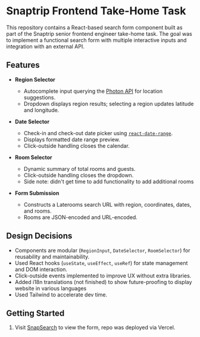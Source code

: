 # Snaptrip Frontend Take-Home Task

This repository contains a React-based search form component built as part of the Snaptrip senior frontend engineer take-home task. The goal was to implement a functional search form with multiple interactive inputs and integration with an external API.

## Features

- **Region Selector**
  - Autocomplete input querying the [Photon API](https://photon.komoot.io/) for location suggestions.
  - Dropdown displays region results; selecting a region updates latitude and longitude.

- **Date Selector**
  - Check-in and check-out date picker using [`react-date-range`](https://www.npmjs.com/package/react-date-range).
  - Displays formatted date range preview.
  - Click-outside handling closes the calendar.

- **Room Selector**
  - Dynamic summary of total rooms and guests.
  - Click-outside handling closes the dropdown.
  - Side note: didn't get time to add functionality to add additional rooms

- **Form Submission**
  - Constructs a Laterooms search URL with region, coordinates, dates, and rooms.
  - Rooms are JSON-encoded and URL-encoded.

## Design Decisions

- Components are modular (`RegionInput`, `DateSelector`, `RoomSelector`) for reusability and maintainability.
- Used React hooks (`useState`, `useEffect`, `useRef`) for state management and DOM interaction.
- Click-outside events implemented to improve UX without extra libraries.
- Added i18n translations (not finished) to show future-proofing to display website in various languages
- Used Tailwind to accelerate dev time.

## Getting Started

1. Visit [SnapSearch](https://snap-search-cj1m.vercel.app/) to view the form, repo was deployed via Vercel.
